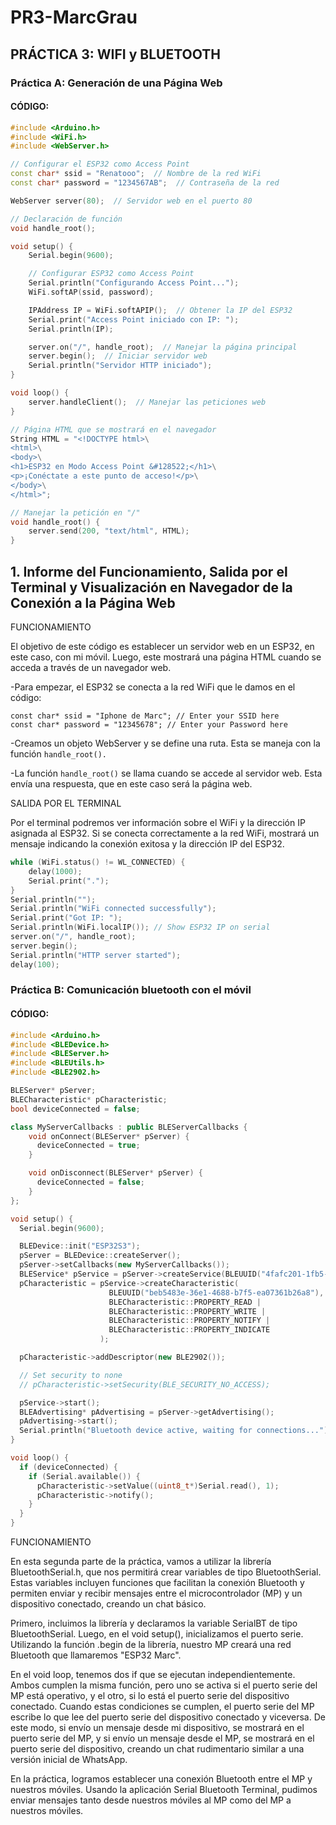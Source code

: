 # PR3-MarcGrau  

## PRÁCTICA 3: WIFI y BLUETOOTH  

### Práctica A: Generación de una Página Web  

#### CÓDIGO:  

```cpp
#include <Arduino.h>
#include <WiFi.h>
#include <WebServer.h>

// Configurar el ESP32 como Access Point
const char* ssid = "Renatooo";  // Nombre de la red WiFi
const char* password = "1234567AB";  // Contraseña de la red

WebServer server(80);  // Servidor web en el puerto 80

// Declaración de función
void handle_root();

void setup() {
    Serial.begin(9600);

    // Configurar ESP32 como Access Point
    Serial.println("Configurando Access Point...");
    WiFi.softAP(ssid, password); 

    IPAddress IP = WiFi.softAPIP();  // Obtener la IP del ESP32
    Serial.print("Access Point iniciado con IP: ");
    Serial.println(IP);

    server.on("/", handle_root);  // Manejar la página principal
    server.begin();  // Iniciar servidor web
    Serial.println("Servidor HTTP iniciado");
}

void loop() {
    server.handleClient();  // Manejar las peticiones web
}

// Página HTML que se mostrará en el navegador
String HTML = "<!DOCTYPE html>\
<html>\
<body>\
<h1>ESP32 en Modo Access Point &#128522;</h1>\
<p>¡Conéctate a este punto de acceso!</p>\
</body>\
</html>";

// Manejar la petición en "/"
void handle_root() {
    server.send(200, "text/html", HTML);
}
```

## 1. Informe del Funcionamiento, Salida por el Terminal y Visualización en Navegador de la Conexión a la Página Web
FUNCIONAMIENTO

El objetivo de este código es establecer un servidor web en un ESP32, en este caso, con mi móvil. Luego, este mostrará una página HTML cuando se acceda a través de un navegador web.

-Para empezar, el ESP32 se conecta a la red WiFi que le damos en el código:
```
const char* ssid = "Iphone de Marc"; // Enter your SSID here
const char* password = "12345678"; // Enter your Password here
```

-Creamos un objeto WebServer y se define una ruta. Esta se maneja con la función ```handle_root(). ```

-La función ```handle_root()``` se llama cuando se accede al servidor web. Esta envía una respuesta, que en este caso será la página web.

SALIDA POR EL TERMINAL

Por el terminal podremos ver información sobre el WiFi y la dirección IP asignada al ESP32. Si se conecta correctamente a la red WiFi, mostrará un mensaje indicando la conexión exitosa y la dirección IP del ESP32.
```cpp
while (WiFi.status() != WL_CONNECTED) {
    delay(1000);
    Serial.print(".");
}
Serial.println("");
Serial.println("WiFi connected successfully");
Serial.print("Got IP: ");
Serial.println(WiFi.localIP()); // Show ESP32 IP on serial
server.on("/", handle_root);
server.begin();
Serial.println("HTTP server started");
delay(100);
```


### Práctica B: Comunicación bluetooth con el móvil
#### CÓDIGO:

```cpp
#include <Arduino.h>
#include <BLEDevice.h>
#include <BLEServer.h>
#include <BLEUtils.h>
#include <BLE2902.h>

BLEServer* pServer;
BLECharacteristic* pCharacteristic;
bool deviceConnected = false;

class MyServerCallbacks : public BLEServerCallbacks {
    void onConnect(BLEServer* pServer) {
      deviceConnected = true;
    }

    void onDisconnect(BLEServer* pServer) {
      deviceConnected = false;
    }
};

void setup() {
  Serial.begin(9600);

  BLEDevice::init("ESP32S3");
  pServer = BLEDevice::createServer();
  pServer->setCallbacks(new MyServerCallbacks());
  BLEService* pService = pServer->createService(BLEUUID("4fafc201-1fb5-459e-8fcc-c5c9c331914b"));
  pCharacteristic = pService->createCharacteristic(
                      BLEUUID("beb5483e-36e1-4688-b7f5-ea07361b26a8"),
                      BLECharacteristic::PROPERTY_READ |
                      BLECharacteristic::PROPERTY_WRITE |
                      BLECharacteristic::PROPERTY_NOTIFY |
                      BLECharacteristic::PROPERTY_INDICATE
                    );

  pCharacteristic->addDescriptor(new BLE2902());

  // Set security to none
  // pCharacteristic->setSecurity(BLE_SECURITY_NO_ACCESS);

  pService->start();
  BLEAdvertising* pAdvertising = pServer->getAdvertising();
  pAdvertising->start();
  Serial.println("Bluetooth device active, waiting for connections...");
}

void loop() {
  if (deviceConnected) {
    if (Serial.available()) {
      pCharacteristic->setValue((uint8_t*)Serial.read(), 1);
      pCharacteristic->notify();
    }
  }
}
```

FUNCIONAMIENTO

En esta segunda parte de la práctica, vamos a utilizar la librería BluetoothSerial.h, que nos permitirá crear variables de tipo BluetoothSerial. Estas variables incluyen funciones que facilitan la conexión Bluetooth y permiten enviar y recibir mensajes entre el microcontrolador (MP) y un dispositivo conectado, creando un chat básico.

Primero, incluimos la librería y declaramos la variable SerialBT de tipo BluetoothSerial. Luego, en el void setup(), inicializamos el puerto serie. Utilizando la función .begin de la librería, nuestro MP creará una red Bluetooth que llamaremos "ESP32 Marc".

En el void loop, tenemos dos if que se ejecutan independientemente. Ambos cumplen la misma función, pero uno se activa si el puerto serie del MP está operativo, y el otro, si lo está el puerto serie del dispositivo conectado. Cuando estas condiciones se cumplen, el puerto serie del MP escribe lo que lee del puerto serie del dispositivo conectado y viceversa. De este modo, si envío un mensaje desde mi dispositivo, se mostrará en el puerto serie del MP, y si envío un mensaje desde el MP, se mostrará en el puerto serie del dispositivo, creando un chat rudimentario similar a una versión inicial de WhatsApp.

En la práctica, logramos establecer una conexión Bluetooth entre el MP y nuestros móviles. Usando la aplicación Serial Bluetooth Terminal, pudimos enviar mensajes tanto desde nuestros móviles al MP como del MP a nuestros móviles.
